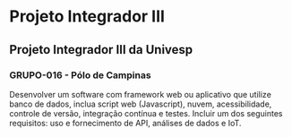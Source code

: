 # Projeto Integrador III
## Projeto Integrador III da Univesp
### GRUPO-016 - Pólo de Campinas 

Desenvolver um software com framework web ou aplicativo que utilize banco de dados, inclua script web (Javascript), nuvem, acessibilidade, controle de versão, integração contínua e testes. Incluir um dos seguintes requisitos: uso e fornecimento de API, análises de dados e IoT.

